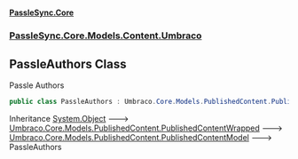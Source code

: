 #### [PassleSync.Core](index.md 'index')
### [PassleSync.Core.Models.Content.Umbraco](PassleSync.Core.Models.Content.Umbraco.md 'PassleSync.Core.Models.Content.Umbraco')

## PassleAuthors Class

Passle Authors

```csharp
public class PassleAuthors : Umbraco.Core.Models.PublishedContent.PublishedContentModel
```

Inheritance [System.Object](https://docs.microsoft.com/en-us/dotnet/api/System.Object 'System.Object') &#129106; [Umbraco.Core.Models.PublishedContent.PublishedContentWrapped](https://docs.microsoft.com/en-us/dotnet/api/Umbraco.Core.Models.PublishedContent.PublishedContentWrapped 'Umbraco.Core.Models.PublishedContent.PublishedContentWrapped') &#129106; [Umbraco.Core.Models.PublishedContent.PublishedContentModel](https://docs.microsoft.com/en-us/dotnet/api/Umbraco.Core.Models.PublishedContent.PublishedContentModel 'Umbraco.Core.Models.PublishedContent.PublishedContentModel') &#129106; PassleAuthors